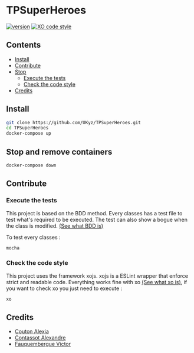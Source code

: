 # TPSuperHeroes 

[![version][version-badge]][CHANGELOG] [![XO code style](https://img.shields.io/badge/code_style-XO-5ed9c7.svg)](https://github.com/xojs/xo)

## Contents
  * [Install][Installation]
  * [Contribute][Contribute]
  * [Stop][Stop]
    * [Execute the tests][CheckTests]
    * [Check the code style][CheckXo]
  * [Credits][Credits]

## Install

```bash
git clone https://github.com/UKyz/TPSuperHeroes.git
cd TPSuperHeroes
docker-compose up
```

## Stop and remove containers

```bash
docker-compose down
```

## Contribute 
### Execute the tests
  This project is based on the BDD method. Every classes has a test file to test what's required to be executed. The test can also show a bogue when the class is modified. [(See what BDD is)][BDDWiki]
  
  To test every classes : 
  
```bash
mocha
```

### Check the code style
  This project uses the framework xojs. xojs is a ESLint wrapper that enforce strict and readable code. Everything works fine with xo [(See what xo is)][xo], if you want to check xo you just need to execute : 
  
```bash
xo
```

## Credits
  * [Couton Alexia][Alexia] 
  * [Contassot Alexandre][Alexandre]
  * [Fauquembergue Victor][Me]
  
  
  
[CHANGELOG]: ./CHANGELOG.md
[Alexia]: https://github.com/Alexia14
[Me]: https://github.com/UKyz
[Alexandre]: https://github.com/A1C0
[xo]: https://github.com/xojs/xo
[Credits]: https://github.com/UKyz/TPSuperHeroes/blob/master/README.md#credits
[Installation]: https://github.com/UKyz/TPSuperHeroes/blob/master/README.md#install
[Stop]: https://github.com/UKyz/TPSuperHeroes/blob/master/README.md#stop-and-remove-containers
[Contribute]: https://github.com/UKyz/TPSuperHeroes/blob/master/README.md#contribute
[CheckXo]: https://github.com/UKyz/TPSuperHeroes/blob/master/README.md#check-the-code-style
[CheckTests]: https://github.com/UKyz/TPSuperHeroes/blob/master/README.md#execute-the-tests
[BDDWiki]: https://en.wikipedia.org/wiki/Behavior-driven_development
[version-badge]: https://img.shields.io/badge/version-1.0.0-blue.svg
